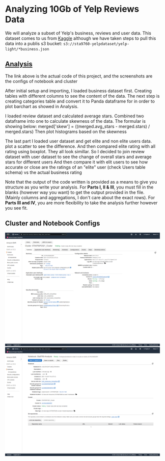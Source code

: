 # Analyzing 10Gb of Yelp Reviews Data

We will analyze a subset of Yelp's business, reviews and user data. This dataset comes to us from [Kaggle](https://www.kaggle.com/yelp-dataset/yelp-dataset) although we have taken steps to pull this data into a publis s3 bucket: `s3://sta9760-yelpdataset/yelp-light/*business.json`

## [Analysis](https://github.com/Weiye116/yelp_project/blob/main/Analysis.ipynb)
The link above is the actual code of this project, and the screenshots are the configs of notebook and cluster

After initial setup and importing, I loaded business dataset first. Creating tables with different columns to see the content of the data.
The next step is creating categories table and convert it to Panda dataframe for in order to plot barchart as showed in Analysis.

I loaded review dataset and calculated average stars. Combined two dataframe into one to calculate skewness of the data.
The formular is showing below: merged['skew'] = ((merged.avg_stars - merged.stars) / merged.stars) 
Then plot histograms based on the skewness

The last part I loaded user dataset and get elite and non elite users data. plot a scatter to see the difference.
And then compared elite rating with all rating using boxplot. They all look simillar.
So I decided to join review dataset with user dataset to see the change of overall stars and average stars for different users
And then compare it with elit users to see how accurate or close are the ratings of an "elite" user (check Users table schema) vs the actual business rating

Note that the output of the code written is provided as a means to give you structure as you write your analysis. For **Parts I, II & III**, you must fill in the blanks (however way you want) to get the output provided in the file. (Mainly columns and aggregations, I don't care about the exact rows). For **Parts III and IV**, you are more flexibility to take the analysis further however you see fit.

## Cluster and Notebook Configs

![notebook](https://github.com/Weiye116/yelp_project/blob/main/assets/cluster_configuration.png)
![cluster](https://github.com/Weiye116/yelp_project/blob/main/assets/notbook_configuration.png)

